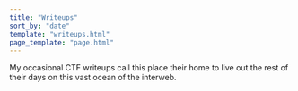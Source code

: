 ```yaml
---
title: "Writeups"
sort_by: "date"
template: "writeups.html"
page_template: "page.html"
---
```


My occasional CTF writeups call this place their home to live out the rest of their days on this vast ocean of the interweb.
